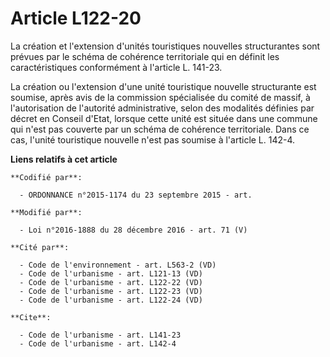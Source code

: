 # Article L122-20

La création et l'extension d'unités touristiques nouvelles structurantes sont prévues par le schéma de cohérence territoriale
qui en définit les caractéristiques conformément à l'article L. 141-23. 

La création ou l'extension d'une unité touristique nouvelle structurante est soumise, après avis de la commission spécialisée
du comité de massif, à l'autorisation de l'autorité administrative, selon des modalités définies par décret en Conseil
d'Etat, lorsque cette unité est située dans une commune qui n'est pas couverte par un schéma de cohérence territoriale. Dans
ce cas, l'unité touristique nouvelle n'est pas soumise à l'article L. 142-4.

**Liens relatifs à cet article**

	**Codifié par**:

	  - ORDONNANCE n°2015-1174 du 23 septembre 2015 - art.

	**Modifié par**:

	  - Loi n°2016-1888 du 28 décembre 2016 - art. 71 (V)

	**Cité par**:

	  - Code de l'environnement - art. L563-2 (VD)
	  - Code de l'urbanisme - art. L121-13 (VD)
	  - Code de l'urbanisme - art. L122-22 (VD)
	  - Code de l'urbanisme - art. L122-23 (VD)
	  - Code de l'urbanisme - art. L122-24 (VD)

	**Cite**:

	  - Code de l'urbanisme - art. L141-23
	  - Code de l'urbanisme - art. L142-4
